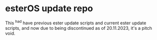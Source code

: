 # esterOS update repo

This  <sup>had</sup> have previous ester update scripts and current ester update scripts, and now due to being discontinued as of 20.11.2023, it's a pitch void.
